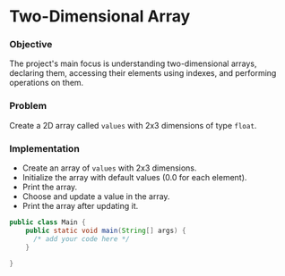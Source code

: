 # Two-Dimensional Array

### Objective
The project's main focus is understanding two-dimensional arrays, declaring them, accessing their elements using indexes, and performing operations on them.

### Problem
Create a 2D array called `values` with 2x3 dimensions of type `float`.

### Implementation
- Create an array of `values` with 2x3 dimensions.
- Initialize the array with default values (0.0 for each element).
- Print the array.
- Choose and update a value in the array.
- Print the array after updating it.
  
``` java
public class Main {
    public static void main(String[] args) {
      /* add your code here */
    }

}
```
